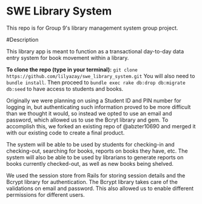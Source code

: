 # SWE Library System

This repo is for Group 9's library management system group project.

#Description

This library app is meant to function as a transactional day-to-day data entry system for book movement within a library.

**To clone the repo (type in your terminal):** ```git clone https://github.com/lilyazay/swe_library_system.git```
You will also need to ```bundle install```.
Then proceed to ```bundle exec rake db:drop db:migrate db:seed``` to have access to students and books.

Originally we were planning on using a Student ID and PIN number for logging in, but authenticating such information proved to be more difficult than we thought it would, so instead we opted to use an email and password, which allowed us to use the Bcryt library and gem. To accomplish this, we forked an existing repo of @abzter10690 and merged it with our existing code to create a final product.

The system will be able to be used by students for checking-in and checking-out, searching for books, reports on books they have, etc. The system will also be able to be used by librarians to generate reports on books currently checked-out, as well as new books being shelved.

We used the session store from Rails for storing session details and the Bcrypt library for authentication.
The Bcrypt library takes care of the validations on email and password. This also allowed us to enable different permissions for different users.
